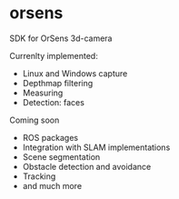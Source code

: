 # orsens
SDK for OrSens 3d-camera

Currenlty implemented:
- Linux and Windows capture
- Depthmap filtering
- Measuring 
- Detection: faces

Coming soon
- ROS packages
- Integration with SLAM implementations
- Scene segmentation
- Obstacle detection and avoidance
- Tracking
- and much more

